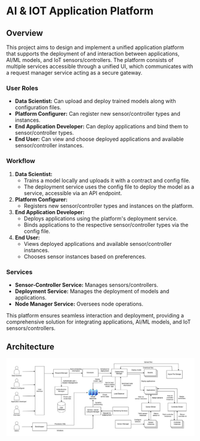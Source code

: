# AI & IOT Application Platform

## Overview

This project aims to design and implement a unified application platform that supports the deployment of and interaction between applications, AI/ML models, and IoT sensors/controllers. The platform consists of multiple services accessible through a unified UI, which communicates with a request manager service acting as a secure gateway.

### User Roles

- **Data Scientist:** Can upload and deploy trained models along with configuration files.
- **Platform Configurer:** Can register new sensor/controller types and instances.
- **End Application Developer:** Can deploy applications and bind them to sensor/controller types.
- **End User:** Can view and choose deployed applications and available sensor/controller instances.

### Workflow

1. **Data Scientist:**
    - Trains a model locally and uploads it with a contract and config file.
    - The deployment service uses the config file to deploy the model as a service, accessible via an API endpoint.
2. **Platform Configurer:**
    - Registers new sensor/controller types and instances on the platform.
3. **End Application Developer:**
    - Deploys applications using the platform's deployment service.
    - Binds applications to the respective sensor/controller types via the config file.
4. **End User:**
    - Views deployed applications and available sensor/controller instances.
    - Chooses sensor instances based on preferences.

### Services

- **Sensor-Controller Service:** Manages sensors/controllers.
- **Deployment Service:** Manages the deployment of models and applications.
- **Node Manager Service:** Oversees node operations.

This platform ensures seamless interaction and deployment, providing a comprehensive solution for integrating applications, AI/ML models, and IoT sensors/controllers.

## Architecture

![Architecture](Images/Architecture.png)

